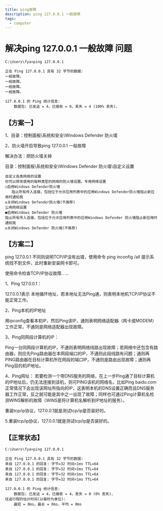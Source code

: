 ```yaml
---
title: ping故障
description: ping 127.0.0.1 一般故障
tags:
  - computer
---
```


# 解决ping 127.0.0.1 一般故障 问题

```
C:\Users\fya>ping 127.0.0.1

正在 Ping 127.0.0.1 具有 32 字节的数据:
一般故障。
一般故障。
一般故障。
一般故障。

127.0.0.1 的 Ping 统计信息:
    数据包: 已发送 = 4，已接收 = 0，丢失 = 4 (100% 丢失)，
```

## 【方案一】
1、目录：控制面板\系统和安全\Windows Defender 防火墙

2、防火墙开启导致ping 127.0.0.1 一般故障

解决办法：把防火墙关掉

目录：控制面板\系统和安全\Windows Defender 防火墙\自定义设置
```
自定义各类网络的设置
你可以修改使用的每种类型的网络的防火墙设置。专用网络设置
○启用Windows Defender防火墙
   阻止所有传入连接，包括位于允许应用列表中的应用Windows Defender防火墙阻止新应用时通知我
◎关闭Windows Defender防火墙(不推荐)
公用网络设置
●启用Windows Defender 防火墙
阻止所有传入连接，包括位于允许应用列表中的应用Windows Defender 防火墙阻止新应用时通知我
◎关闭Windows Defender 防火墙(不推荐)
```

## 【方案二】
ping 127.0.0.1 不同则说明TCP/IP没有出错，使用命令 ping inconfig /all 提示系统找不到文件，此时重新安装网卡即可。

使用命令检查TCP/IP协议故障.. ...

1、Ping 127.0.0.1：

127.0.0.1表示 本地循环地址，若本地址无法Ping通，则表明本地机TCP/IP协议不能正常工作。

2、Ping本机的IP地址

用ipconfig查看本机IP，然后Ping该IP，通则表明网络适配器（网卡或MODEM）工作正常，不通则是网络适配器出现故障。

3、Ping同网段计算机的IP：

Ping一台同网段计算机的IP，不通则表明网络线路出现故障；若网络中还包含有路由器，则应先Ping路由器在本网段端口的IP，不通则此段线路有问题；通则再PING路由器在目标计算机所在网段的端口IP，不通则是路由出现故障；通则再Ping目的机IP地址。

4、Ping网址：
若要检测一个带DNS服务的网络，在上一步Ping通了目标计算机的IP地址后，仍无法连接到该机，则可PING该机的网络名，比如Ping baidu.com 正常情况下会出现该网址所指向的IP，这表明本机的DNS设置正确而且DNS服务器工作正常，反之就可能是其中之一出现了故障；同样也可通过Ping计算机名检测WINS解析的故障（WINS是将计算机名解析到IP地址的服务）。

重装tcp/ip协议，127.0.0.1就是测试tcp/ip是否装好的。

5.重装tcp/ip协议，127.0.0.1就是测试tcp/ip是否装好的。

## 【正常状态】
```
C:\Users\fya>ping 127.0.0.1

正在 Ping 127.0.0.1 具有 32 字节的数据:
来自 127.0.0.1 的回复: 字节=32 时间<1ms TTL=64
来自 127.0.0.1 的回复: 字节=32 时间<1ms TTL=64
来自 127.0.0.1 的回复: 字节=32 时间<1ms TTL=64
来自 127.0.0.1 的回复: 字节=32 时间<1ms TTL=64

127.0.0.1 的 Ping 统计信息:
    数据包: 已发送 = 4，已接收 = 4，丢失 = 0 (0% 丢失)，
往返行程的估计时间(以毫秒为单位):
    最短 = 0ms，最长 = 0ms，平均 = 0ms

```